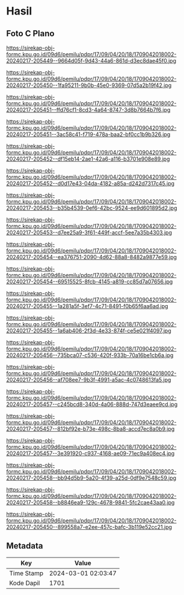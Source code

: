 # Hasil

## Foto C Plano

https://sirekap-obj-formc.kpu.go.id/09d6/pemilu/pdpr/17/09/04/20/18/1709042018002-20240217-205449--9664d05f-9d43-44a6-861d-d3ec8dae45f0.jpg

https://sirekap-obj-formc.kpu.go.id/09d6/pemilu/pdpr/17/09/04/20/18/1709042018002-20240217-205450--1fa95211-9b0b-45e0-9369-07d5a2b19f42.jpg

https://sirekap-obj-formc.kpu.go.id/09d6/pemilu/pdpr/17/09/04/20/18/1709042018002-20240217-205451--ffd76cf1-8cd3-4a64-8747-3d8b7664b7f6.jpg

https://sirekap-obj-formc.kpu.go.id/09d6/pemilu/pdpr/17/09/04/20/18/1709042018002-20240217-205451--3ac58c41-f719-478a-baa2-bf0cc1b9b326.jpg

https://sirekap-obj-formc.kpu.go.id/09d6/pemilu/pdpr/17/09/04/20/18/1709042018002-20240217-205452--df15eb14-2ae1-42a6-a116-b3701e908e89.jpg

https://sirekap-obj-formc.kpu.go.id/09d6/pemilu/pdpr/17/09/04/20/18/1709042018002-20240217-205452--d0d17e43-04da-4182-a85a-d242d7317c45.jpg

https://sirekap-obj-formc.kpu.go.id/09d6/pemilu/pdpr/17/09/04/20/18/1709042018002-20240217-205453--b35b4539-0ef6-42bc-9524-ee9d601895d2.jpg

https://sirekap-obj-formc.kpu.go.id/09d6/pemilu/pdpr/17/09/04/20/18/1709042018002-20240217-205453--d7ee25a9-3f61-449f-accf-5ee7a35b4303.jpg

https://sirekap-obj-formc.kpu.go.id/09d6/pemilu/pdpr/17/09/04/20/18/1709042018002-20240217-205454--ea376751-2090-4d62-88a8-8482a9877e59.jpg

https://sirekap-obj-formc.kpu.go.id/09d6/pemilu/pdpr/17/09/04/20/18/1709042018002-20240217-205454--69515525-8fcb-4145-a819-cc85d7a07656.jpg

https://sirekap-obj-formc.kpu.go.id/09d6/pemilu/pdpr/17/09/04/20/18/1709042018002-20240217-205455--1a281a5f-3ef7-4c71-8491-f0b65f6aa6ad.jpg

https://sirekap-obj-formc.kpu.go.id/09d6/pemilu/pdpr/17/09/04/20/18/1709042018002-20240217-205455--1a6ab406-2f3d-4e33-874f-ce5e021f4097.jpg

https://sirekap-obj-formc.kpu.go.id/09d6/pemilu/pdpr/17/09/04/20/18/1709042018002-20240217-205456--735bca07-c536-420f-933b-70a16be1cb6a.jpg

https://sirekap-obj-formc.kpu.go.id/09d6/pemilu/pdpr/17/09/04/20/18/1709042018002-20240217-205456--af708ee7-9b3f-4991-a5ac-4c0748613fa5.jpg

https://sirekap-obj-formc.kpu.go.id/09d6/pemilu/pdpr/17/09/04/20/18/1709042018002-20240217-205457--c245bcd8-340d-4a06-888d-747d3eaee9cd.jpg

https://sirekap-obj-formc.kpu.go.id/09d6/pemilu/pdpr/17/09/04/20/18/1709042018002-20240217-205457--812bf92e-b73e-498c-8ba8-accd7ec8a0b9.jpg

https://sirekap-obj-formc.kpu.go.id/09d6/pemilu/pdpr/17/09/04/20/18/1709042018002-20240217-205457--3e391920-c937-4168-ae09-71ec9a408ec4.jpg

https://sirekap-obj-formc.kpu.go.id/09d6/pemilu/pdpr/17/09/04/20/18/1709042018002-20240217-205458--bb94d5b9-5a20-4f39-a25d-0df9e7548c59.jpg

https://sirekap-obj-formc.kpu.go.id/09d6/pemilu/pdpr/17/09/04/20/18/1709042018002-20240217-205458--b8846ea9-129c-4678-9841-5fc2cae43aa0.jpg

https://sirekap-obj-formc.kpu.go.id/09d6/pemilu/pdpr/17/09/04/20/18/1709042018002-20240217-205450--899558a7-e2ee-457c-bafc-3b119e52cc21.jpg


## Metadata

| Key        | Value               |
| ---------- | ------------------- |
| Time Stamp | 2024-03-01 02:03:47 |
| Kode Dapil | 1701                |



